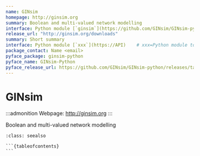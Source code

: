 ```yaml
---
name: GINsim
homepage: http://ginsim.org
summary: Boolean and multi-valued network modelling
interface: Python module [`ginsim`](https://github.com/GINsim/GINsim-python)
release_url: "http://ginsim.org/downloads"
summary: Short summary
interface: Python module [`xxx`](https://API)    # xxx=Python module to import, API=url for documentation
package_contact: Name <email>
pyface_package: ginsim-python
pyface_name: GINsim-Python
pyface_release_url: https://github.com/GINsim/GINsim-python/releases/tag/v{}
---
```


# GINsim

:::admonition
Webpage: http://ginsim.org
:::

Boolean and multi-valued network modelling

````{admonition} Notebooks
:class: seealso

```{tableofcontents}
```

````
